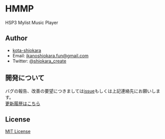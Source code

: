 # HMMP
HSP3 Mylist Music Player

## Author
- [kota-shiokara](https://github.com/kota-shiokara)
- Email: ikanoshiokara.fun@gmail.com
- Twitter: [@shiokara_create](https://twitter.com/shiokara_create)

## 開発について
バグの報告、改善の要望につきましては[issue](https://github.com/kota-shiokara/HMMP/issues)もしくは上記連絡先にお願いします。  
[更新履歴はこちら](version.md)  

## License
[MIT License](https://choosealicense.com/licenses/mit/)